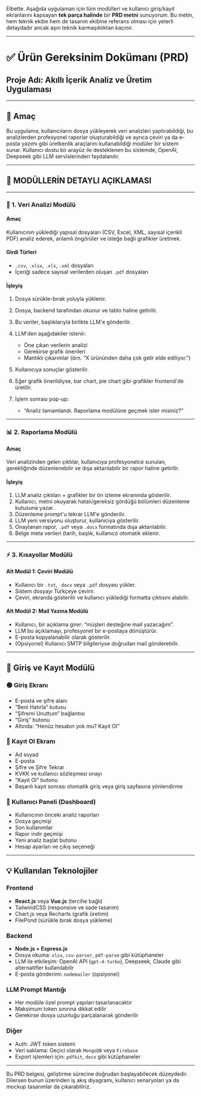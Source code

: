 Elbette. Aşağıda uygulaman için tüm modülleri ve kullanıcı giriş/kayıt ekranlarını kapsayan **tek parça halinde** bir **PRD metni** sunuyorum. Bu metin, hem teknik ekibe hem de tasarım ekibine referans olması için yeterli detaydadır ancak aşırı teknik karmaşıklıktan kaçınır.

---

# ✅ Ürün Gereksinim Dokümanı (PRD)

## Proje Adı: **Akıllı İçerik Analiz ve Üretim Uygulaması**

---

## 🎯 Amaç

Bu uygulama, kullanıcıların dosya yükleyerek veri analizleri yaptırabildiği, bu analizlerden profesyonel raporlar oluşturabildiği ve ayrıca çeviri ya da e-posta yazımı gibi üretkenlik araçlarını kullanabildiği modüler bir sistem sunar. Kullanıcı dostu bir arayüz ile desteklenen bu sistemde, OpenAI, Deepseek gibi LLM servislerinden faydalanılır.

---

## 🧩 MODÜLLERİN DETAYLI AÇIKLAMASI

---

### 🧠 1. Veri Analizi Modülü

#### Amaç

Kullanıcının yüklediği yapısal dosyaları (CSV, Excel, XML, sayısal içerikli PDF) analiz ederek, anlamlı öngörüler ve isteğe bağlı grafikler üretmek.

#### Girdi Türleri

* `.csv`, `.xlsx`, `.xls`, `.xml` dosyaları
* İçeriği sadece sayısal verilerden oluşan `.pdf` dosyaları

#### İşleyiş

1. Dosya sürükle-bırak yoluyla yüklenir.
2. Dosya, backend tarafından okunur ve tablo haline getirilir.
3. Bu veriler, başlıklarıyla birlikte LLM'e gönderilir.
4. LLM'den aşağıdakiler istenir:

   * Öne çıkan verilerin analizi
   * Gerekirse grafik önerileri
   * Mantıklı çıkarımlar (örn. “X ürününden daha çok gelir elde ediliyor.”)
5. Kullanıcıya sonuçlar gösterilir.
6. Eğer grafik önerildiyse, bar chart, pie chart gibi grafikler frontend'de üretilir.
7. İşlem sonrası pop-up:

   * “Analiz tamamlandı. Raporlama modülüne geçmek ister misiniz?”

---

### 📊 2. Raporlama Modülü

#### Amaç

Veri analizinden gelen çıktılar, kullanıcıya profesyonelce sunulan, gerektiğinde düzenlenebilir ve dışa aktarılabilir bir rapor haline getirilir.

#### İşleyiş

1. LLM analiz çıktıları + grafikler bir ön izleme ekranında gösterilir.
2. Kullanıcı, metni okuyarak hatalı/gereksiz gördüğü bölümleri düzenleme kutusuna yazar.
3. Düzenleme prompt'u tekrar LLM'e gönderilir.
4. LLM yeni versiyonu oluşturur, kullanıcıya gösterilir.
5. Onaylanan rapor, `.pdf` veya `.docx` formatında dışa aktarılabilir.
6. Belge meta verileri (tarih, başlık, kullanıcı) otomatik eklenir.

---

### ⚡ 3. Kısayollar Modülü

#### Alt Modül 1: Çeviri Modülü

* Kullanıcı bir `.txt`, `.docx` veya `.pdf` dosyası yükler.
* Sistem dosyayı Türkçeye çevirir.
* Çeviri, ekranda gösterilir ve kullanıcı yüklediği formatta çıktısını alabilir.

#### Alt Modül 2: Mail Yazma Modülü

* Kullanıcı, bir açıklama girer: “müşteri desteğine mail yazacağım”.
* LLM bu açıklamayı, profesyonel bir e-postaya dönüştürür.
* E-posta kopyalanabilir olarak gösterilir.
* (Opsiyonel) Kullanıcı SMTP bilgileriyse doğrudan mail gönderebilir.

---

## 🔐 Giriş ve Kayıt Modülü

### 🟢 Giriş Ekranı

* E-posta ve şifre alanı
* “Beni Hatırla” kutusu
* “Şifremi Unuttum” bağlantısı
* “Giriş” butonu
* Altında: “Henüz hesabın yok mu? Kayıt Ol”

### 🔵 Kayıt Ol Ekranı

* Ad soyad
* E-posta
* Şifre ve Şifre Tekrar
* KVKK ve kullanıcı sözleşmesi onayı
* “Kayıt Ol” butonu
* Başarılı kayıt sonrası otomatik giriş veya giriş sayfasına yönlendirme

### 👤 Kullanıcı Paneli (Dashboard)

* Kullanıcının önceki analiz raporları
* Dosya geçmişi
* Son kullanımlar
* Rapor indir geçmişi
* Yeni analiz başlat butonu
* Hesap ayarları ve çıkış seçeneği

---

## 💡 Kullanılan Teknolojiler

### Frontend

* **React.js** veya **Vue.js** (tercihe bağlı)
* TailwindCSS (responsive ve sade tasarım)
* Chart.js veya Recharts (grafik üretimi)
* FilePond (sürükle bırak dosya yükleme)

### Backend

* **Node.js + Express.js**
* Dosya okuma: `xlsx`, `csv-parser`, `pdf-parse` gibi kütüphaneler
* LLM ile etkileşim: OpenAI API (`gpt-4-turbo`), Deepseek, Claude gibi alternatifler kullanılabilir
* E-posta gönderimi: `nodemailer` (opsiyonel)

### LLM Prompt Mantığı

* Her modüle özel prompt yapıları tasarlanacaktır
* Maksimum token sınırına dikkat edilir
* Gerekirse dosya uzunluğu parçalanarak gönderilir

### Diğer

* Auth: JWT token sistemi
* Veri saklama: Geçici olarak `MongoDB` veya `Firebase`
* Export işlemleri için: `pdfkit`, `docx` gibi kütüphaneler

---

Bu PRD belgesi, geliştirme sürecine doğrudan başlayabilecek düzeydedir. Dilersen bunun üzerinden iş akış diyagramı, kullanıcı senaryoları ya da mockup tasarımlar da çıkarabiliriz.


